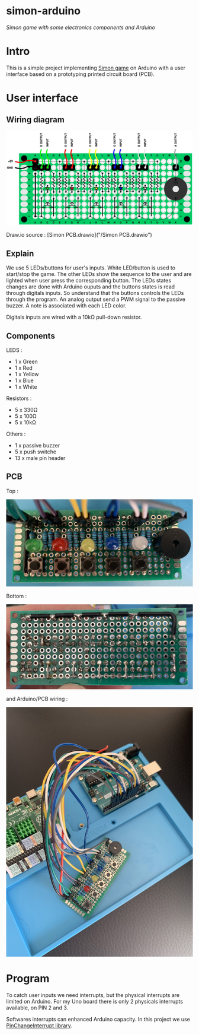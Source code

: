 # simon-arduino
*Simon game with some electronics components and Arduino*

# Intro

This is a simple project implementing [Simon game](https://en.wikipedia.org/wiki/Simon_(game)) on Arduino with a user interface based on a prototyping printed circuit board (PCB).

# User interface

## Wiring diagram

![PCB board](pcb.jpg)

Draw.io source : [Simon PCB.drawio]("/Simon PCB.drawio")

## Explain

We use 5 LEDs/buttons for user's inputs. White LED/button is used to start/stop the game. The other LEDs show the sequence to the user and are lighted when user press the corresponding button. The LEDs states changes are done with Arduino ouputs and the buttons states is read through digitals inputs. So understand that the buttons controls the LEDs through the program. An analog output send a PWM signal to the passive buzzer. A note is associated with each LED color.

Digitals inputs are wired with a 10kΩ pull-down resistor.

## Components

LEDS :
- 1 x Green
- 1 x Red
- 1 x Yellow
- 1 x Blue
- 1 x White

Resistors :
- 5 x 330Ω
- 5 x 100Ω
- 5 x 10kΩ

Others :
- 1 x passive buzzer
- 5 x push switche
- 13 x male pin header

## PCB

Top :

![Board top](board_top.jpg)

Bottom :

![Board bottom](board_bottom.jpg)

and Arduino/PCB wiring :

![Arduino wiring](arduino_wiring.jpg)

# Program

To catch user inputs we need interrupts, but the physical interrupts are limited on Arduino. For my Uno board there is only 2 physicals interrupts available, on PIN 2 and 3.

Softwares interrupts can enhanced Arduino capacity. In this project we use [PinChangeInterrupt library](https://www.arduino.cc/reference/en/libraries/pinchangeinterrupt/).
